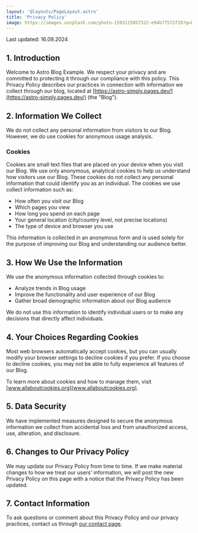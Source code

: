 ```yaml
---
layout: '@layouts/PageLayout.astro'
title: 'Privacy Policy'
image: https://images.unsplash.com/photo-1593115057322-e94b77572f20?q=80&w=2071&auto=format&fit=crop&ixlib=rb-4.0.3&ixid=M3wxMjA3fDB8MHxwaG90by1wYWdlfHx8fGVufDB8fHx8fA%3D%3D
---
```


Last updated: 16.09.2024

## 1. Introduction

Welcome to Astro Blog Example. We respect your privacy and are committed to protecting it through our compliance with this policy. This Privacy Policy describes our practices in connection with information we collect through our blog, located at [https://astro-simply.pages.dev/](https://astro-simply.pages.dev/) (the "Blog").

## 2. Information We Collect

We do not collect any personal information from visitors to our Blog. However, we do use cookies for anonymous usage analysis.

### Cookies

Cookies are small text files that are placed on your device when you visit our Blog. We use only anonymous, analytical cookies to help us understand how visitors use our Blog. These cookies do not collect any personal information that could identify you as an individual. The cookies we use collect information such as:

- How often you visit our Blog
- Which pages you view
- How long you spend on each page
- Your general location (city/country level, not precise locations)
- The type of device and browser you use

This information is collected in an anonymous form and is used solely for the purpose of improving our Blog and understanding our audience better.

## 3. How We Use the Information

We use the anonymous information collected through cookies to:

- Analyze trends in Blog usage
- Improve the functionality and user experience of our Blog
- Gather broad demographic information about our Blog audience

We do not use this information to identify individual users or to make any decisions that directly affect individuals.

## 4. Your Choices Regarding Cookies

Most web browsers automatically accept cookies, but you can usually modify your browser settings to decline cookies if you prefer. If you choose to decline cookies, you may not be able to fully experience all features of our Blog.

To learn more about cookies and how to manage them, visit [www.allaboutcookies.org](www.allaboutcookies.org).

## 5. Data Security

We have implemented measures designed to secure the anonymous information we collect from accidental loss and from unauthorized access, use, alteration, and disclosure.

## 6. Changes to Our Privacy Policy

We may update our Privacy Policy from time to time. If we make material changes to how we treat our users' information, we will post the new Privacy Policy on this page with a notice that the Privacy Policy has been updated.

## 7. Contact Information

To ask questions or comment about this Privacy Policy and our privacy practices, contact us through [our contact page](https://astro-simply.pages.dev/contact/).
